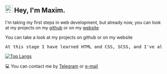 ## <img src='https://qpluspicture.oss-cn-beijing.aliyuncs.com/6LjjQA/Hi.gif' alt='Hi' width="24"/> Hey, I'm Maxim.

I'm taking my first steps in web development, but already now, you can look at my projects on my [github](https://github.com/bozzhik?tab=repositories) or on my [website](https://bozzhik.github.io/works/)

You can take a look at my projects on github or on my website
<pre>
At this stage I have learned <kbd>HTML and CSS</kbd>, <kbd>SCSS</kbd>, and I've already started learning <kbd>JavaScript</kbd>
</pre>

[![Top Langs](https://github-readme-stats.vercel.app/api/top-langs/?username=bozzhik&layout=compact&theme=dark)](https://github.com/bozzhik?tab=repositories)

💻 You can contact me by [Telegram](https://t.me/bozzhik) or [e-mail](mailto:bozzhik@ya.ru)

